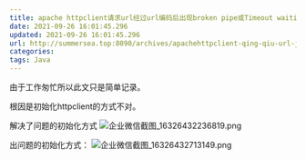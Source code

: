 ```yaml
---
title: apache httpclient请求url经过url编码后出现broken pipe或Timeout waiting for connection from pool异常
date: 2021-09-26 16:01:45.296
updated: 2021-09-26 16:01:45.296
url: http://summersea.top:8090/archives/apachehttpclient-qing-qiu-url-jing-guo-url-bian-ma-hou-chu-xian-brokenpipe-huo-timeoutwaitingforconnectionfrompool-yi-chang
categories: 
tags: Java
---
```


由于工作匆忙所以此文只是简单记录。

根因是初始化httpclient的方式不对。

解决了问题的初始化方式
![企业微信截图_16326432236819.png](http://summersea.top:8090/upload/2021/09/%E4%BC%81%E4%B8%9A%E5%BE%AE%E4%BF%A1%E6%88%AA%E5%9B%BE_16326432236819-2308e09c2c2149f98bd50474634e8781.png)

出问题的初始化方式：
![企业微信截图_16326432713149.png](http://summersea.top:8090/upload/2021/09/%E4%BC%81%E4%B8%9A%E5%BE%AE%E4%BF%A1%E6%88%AA%E5%9B%BE_16326432713149-5c19dcb3a8844d689d3f53008a68a331.png)